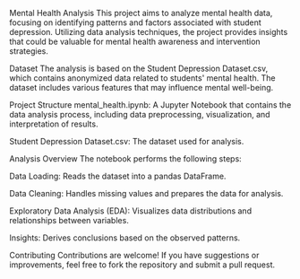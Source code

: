 Mental Health Analysis
This project aims to analyze mental health data, focusing on identifying patterns and factors associated with student depression. Utilizing data analysis techniques, the project provides insights that could be valuable for mental health awareness and intervention strategies.

Dataset
The analysis is based on the Student Depression Dataset.csv, which contains anonymized data related to students' mental health. The dataset includes various features that may influence mental well-being.

Project Structure
mental_health.ipynb: A Jupyter Notebook that contains the data analysis process, including data preprocessing, visualization, and interpretation of results.

Student Depression Dataset.csv: The dataset used for analysis.

Analysis Overview
The notebook performs the following steps:

Data Loading: Reads the dataset into a pandas DataFrame.

Data Cleaning: Handles missing values and prepares the data for analysis.

Exploratory Data Analysis (EDA): Visualizes data distributions and relationships between variables.

Insights: Derives conclusions based on the observed patterns.

Contributing
Contributions are welcome! If you have suggestions or improvements, feel free to fork the repository and submit a pull request.

